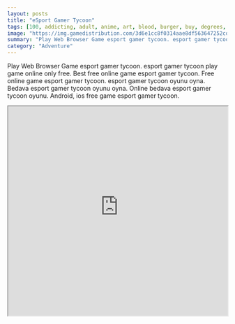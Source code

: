 ```yaml
---
layout: posts
title: "eSport Gamer Tycoon"
tags: [100, addicting, adult, anime, art, blood, burger, buy, degrees, dress, educational, epic, equipment, escape, fantasy, farm, fashion, fiction, first, friendly, fun, funny, game, girl, gladiator, god, gun, holiday, idle, interactive, kids, killing, knife, knight, love, mahjong, makeup, mobile, mystery, ninja, person, pixel, planet, plants, play, playing, quiz, role, sciencefiction, shooter, simulation, strategy, team, timing, tubers, turtle, tycoon, upgrades, violence, war, youtubers, zombie, free, online, games, oyna, game, free, games, play, play, games]
image: "https://img.gamedistribution.com/3d6e1cc8f0314aae8df563647252cdfe.jpg"
summary: "Play Web Browser Game esport gamer tycoon. esport gamer tycoon play game online only free. Best free online game esport gamer tycoon. Free online game esport gamer tycoon. esport gamer tycoon oyunu oyna. Bedava esport gamer tycoon oyunu oyna. Online bedava esport gamer tycoon oyunu. Android, ios free game esport gamer tycoon."
category: "Adventure"
---
```


Play Web Browser Game esport gamer tycoon. esport gamer tycoon play game online only free. Best free online game esport gamer tycoon. Free online game esport gamer tycoon. esport gamer tycoon oyunu oyna. Bedava esport gamer tycoon oyunu oyna. Online bedava esport gamer tycoon oyunu. Android, ios free game esport gamer tycoon.

<iframe width="100%" height="480px;" src="https://html5.gamedistribution.com/3d6e1cc8f0314aae8df563647252cdfe/"></iframe>